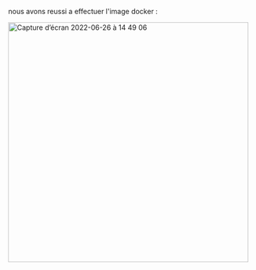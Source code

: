 nous avons reussi a effectuer l'image docker :

<img width="489" alt="Capture d’écran 2022-06-26 à 14 49 06" src="https://user-images.githubusercontent.com/77230264/175815004-6e77fdfb-3682-44d7-9c96-b654f3e678be.png">
